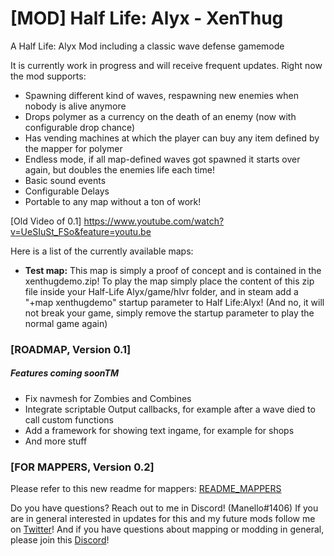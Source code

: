# [MOD] Half Life: Alyx - XenThug
A Half Life: Alyx Mod including a classic wave defense gamemode

It is currently work in progress and will receive frequent updates. 
Right now the mod supports:
- Spawning different kind of waves, respawning new enemies when nobody is alive anymore
- Drops polymer as a currency on the death of an enemy (now with configurable drop chance)
- Has vending machines at which the player can buy any item defined by the mapper for polymer
- Endless mode, if all map-defined waves got spawned it starts over again, but doubles the enemies life each time!
- Basic sound events
- Configurable Delays
- Portable to any map without a ton of work!

[Old Video of 0.1]
https://www.youtube.com/watch?v=UeSIuSt_FSo&feature=youtu.be

Here is a list of the currently available maps:

- **Test map:** This map is simply a proof of concept and is contained in the xenthugdemo.zip! To play the map simply place the content of this zip file inside your Half-Life Alyx/game/hlvr folder, and in steam add a "+map xenthugdemo" startup parameter to Half Life:Alyx! (And no, it will not break your game, simply remove the startup parameter to play the normal game again)

### [ROADMAP, Version 0.1]

##### Features coming soonTM
- Fix navmesh for Zombies and Combines
- Integrate scriptable Output callbacks, for example after a wave died to call custom functions
- Add a framework for showing text ingame, for example for shops
- And more stuff


### [FOR MAPPERS, Version 0.2]
Please refer to this new readme for mappers: [README_MAPPERS](https://github.com/Manello/hla_mod_XenThug/blob/master/README_MAPPERS.md)

Do you have questions? Reach out to me in Discord! (Manello#1406)
If you are in general interested in updates for this and my future mods follow me on [Twitter](https://twitter.com/manellomb/)!
And if you have questions about mapping or modding in general, please join this [Discord](https://discord.gg/Yt86zaG)!
